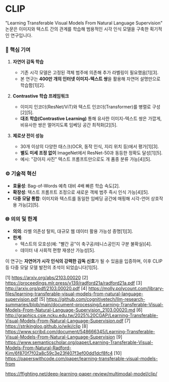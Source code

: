 # CLIP
"Learning Transferable Visual Models From Natural Language Supervision" 논문은 이미지와 텍스트 간의 관계를 학습해 범용적인 시각 인식 모델을 구축한 획기적인 연구입니다.

### 📌 핵심 기여  
1. **자연어 감독 학습**  
   - 기존 시각 모델은 고정된 객체 범주에 의존해 추가 라벨링이 필요했음[1][3].  
   - 본 연구는 **400만 개의 인터넷 이미지-텍스트 쌍**을 활용해 자연어 설명만으로 학습함[1][2].  

2. **Contrastive 학습 프레임워크**  
   - 이미지 인코더(ResNet/ViT)와 텍스트 인코더(Transformer)를 병렬로 구성[2][5].  
   - **대조 학습(Contrastive Learning)** 통해 유사한 이미지-텍스트 쌍은 가깝게, 비유사한 쌍은 멀어지도록 임베딩 공간 최적화[2][5].  

3. **제로샷 전이 성능**  
   - 30개 이상의 다양한 태스크(OCR, 동작 인식, 지리 위치 등)에서 평가[1][3].  
   - **별도 미세 조정 없이** ImageNet에서 ResNet-50과 동등한 정확도 달성[1][5].  
   - 예시: "강아지 사진" 텍스트 프롬프트만으로도 개 품종 분류 가능[4][5].  

### ⚙️ 기술적 혁신  
- **효율성**: Bag-of-Words 예측 대비 4배 빠른 학습 속도[2].  
- **확장성**: 텍스트 프롬프트 조정으로 새로운 객체 범주 즉시 인식 가능[4][5].  
- **다중 모달 통합**: 이미지와 텍스트를 동일한 임베딩 공간에 매핑해 시각-언어 상호작용 가능[2][5].  

### 🌐 의의 및 한계  
- **의의**: 라벨 의존성 탈피, 대규모 웹 데이터 활용 가능성 증명[1][3].  
- **한계**:  
  - 텍스트의 모호성(예: "빨간 공"이 축구공/테니스공인지 구분 불확실)[4].  
  - 데이터 내 사회적 편향 재생산 가능성[5].  

이 연구는 **자연어가 시각 인식의 강력한 감독 신호**가 될 수 있음을 입증하며, 이후 CLIP 등 다중 모달 모델 발전의 초석이 되었습니다[1][5].

[1] https://arxiv.org/abs/2103.00020
[2] https://proceedings.mlr.press/v139/radford21a/radford21a.pdf
[3] http://arxiv.org/pdf/2103.00020.pdf
[4] https://molly.polycount.com/library-files/learning-transferable-visual-models-from-natural-language-supervision.pdf
[5] https://github.com/cognitivetech/llm-research-summaries/blob/main/document-processing/Learning-Transferable-Visual-Models-From-Natural-Language-Supervision_2103.00020.md
[6] http://graphics.csie.ncku.edu.tw/2025%20CGAP/Learning-Transferable-Visual-Models-From-Natural-Language-Supervision.pdf
[7] https://strikingloo.github.io/wiki/clip
[8] https://www.scribd.com/document/548666345/Learning-Transferable-Visual-Models-From-Natural-Language-Supervision
[9] https://www.semanticscholar.org/paper/Learning-Transferable-Visual-Models-From-Natural-Radford-Kim/6f870f7f02a8c59c3e23f407f3ef00dd1dcf8fc4
[10] https://paperswithcode.com/paper/learning-transferable-visual-models-from

https://ffighting.net/deep-learning-paper-review/multimodal-model/clip/
